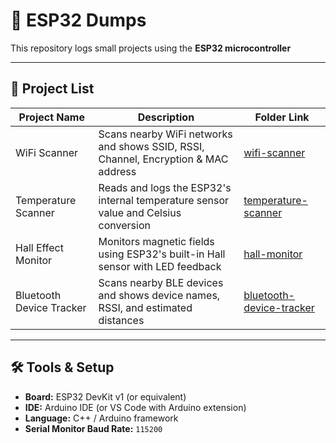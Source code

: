 # 🔧 ESP32 Dumps

This repository logs small projects using the **ESP32 microcontroller**

---

## 📂 Project List

| Project Name         | Description                            | Folder Link                  |
|----------------------|----------------------------------------|------------------------------|
| WiFi Scanner         | Scans nearby WiFi networks and shows SSID, RSSI, Channel, Encryption & MAC address | [wifi-scanner](./wifi-scanner) |
| Temperature Scanner  | Reads and logs the ESP32's internal temperature sensor value and Celsius conversion | [temperature-scanner](./temperature-scanner) |
| Hall Effect Monitor  | Monitors magnetic fields using ESP32's built-in Hall sensor with LED feedback | [hall-monitor](./hall-monitor) |
| Bluetooth Device Tracker | Scans nearby BLE devices and shows device names, RSSI, and estimated distances | [bluetooth-device-tracker](./bluetooth-device-tracker) |

---

## 🛠️ Tools & Setup

- **Board:** ESP32 DevKit v1 (or equivalent)
- **IDE:** Arduino IDE (or VS Code with Arduino extension)
- **Language:** C++ / Arduino framework
- **Serial Monitor Baud Rate:** `115200`
